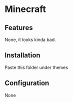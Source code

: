 # Minecraft

## Features

None, it looks kinda bad.

## Installation

Paste this folder under themes

## Configuration

None
